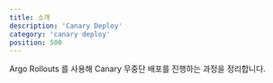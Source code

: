 ```yaml
---
title: 소개
description: 'Canary Deploy'
category: 'canary deploy'
position: 500
---
```


Argo Rollouts 를 사용해 Canary 무중단 배포를 진행하는 과정을 정리합니다.




